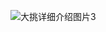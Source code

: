 ![大挑详细介绍图片3](https://private-user-images.githubusercontent.com/208356749/435463521-b4cd5716-2baa-4946-a75e-bd186ffe7aa4.jpg?jwt=eyJhbGciOiJIUzI1NiIsInR5cCI6IkpXVCJ9.eyJpc3MiOiJnaXRodWIuY29tIiwiYXVkIjoicmF3LmdpdGh1YnVzZXJjb250ZW50LmNvbSIsImtleSI6ImtleTUiLCJleHAiOjE3NDUxNTEwMzAsIm5iZiI6MTc0NTE1MDczMCwicGF0aCI6Ii8yMDgzNTY3NDkvNDM1NDYzNTIxLWI0Y2Q1NzE2LTJiYWEtNDk0Ni1hNzVlLWJkMTg2ZmZlN2FhNC5qcGc_WC1BbXotQWxnb3JpdGhtPUFXUzQtSE1BQy1TSEEyNTYmWC1BbXotQ3JlZGVudGlhbD1BS0lBVkNPRFlMU0E1M1BRSzRaQSUyRjIwMjUwNDIwJTJGdXMtZWFzdC0xJTJGczMlMkZhd3M0X3JlcXVlc3QmWC1BbXotRGF0ZT0yMDI1MDQyMFQxMjA1MzBaJlgtQW16LUV4cGlyZXM9MzAwJlgtQW16LVNpZ25hdHVyZT1iYzFjY2FlMDY1OGIxOWI0OTNkMWJkOTEyZmFlZDkxMzM4MzAwNDlhOTUyMjAwNjE1N2VjYjAzZjI0ZjQ4Mzg3JlgtQW16LVNpZ25lZEhlYWRlcnM9aG9zdCJ9.jkYapx8ijYL_vzBOOIzJXm2EJtEvbLH1PxqNMSHj8II)
